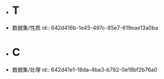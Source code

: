 - # T
- 数据集/性质
  id:: 642d416b-1e45-497c-85e7-619eae13a0ba
- # C
- 数据集/处理
  id:: 642d41e1-18da-4ba3-b782-0e18bf2b76a0